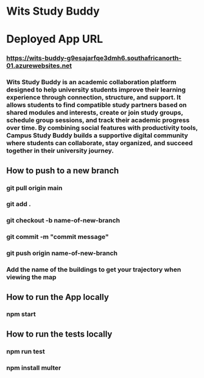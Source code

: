 # Wits Study Buddy
# Deployed App URL
### https://wits-buddy-g9esajarfqe3dmh6.southafricanorth-01.azurewebsites.net
### Wits Study Buddy is an academic collaboration platform designed to help university students improve their learning experience through connection, structure, and support. It allows students to find compatible study partners based on shared modules and interests, create or join study groups, schedule group sessions, and track their academic progress over time. By combining social features with productivity tools, Campus Study Buddy builds a supportive digital community where students can collaborate, stay organized, and succeed together in their university journey.

## How to push to a new branch
### git pull origin main
### git add .
### git checkout -b name-of-new-branch
### git commit -m "commit message"
### git push origin name-of-new-branch

### Add  the name of the buildings to get your trajectory when viewing the map 

## How to run the App locally
### npm start
## How to run the tests locally
### npm run test

### npm install multer
